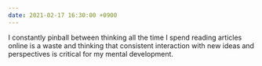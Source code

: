 ```yaml
---
date: 2021-02-17 16:30:00 +0900
---
```


I constantly pinball between thinking all the time I spend reading articles online is a waste and thinking that consistent interaction with new ideas and perspectives is critical for my mental development.

